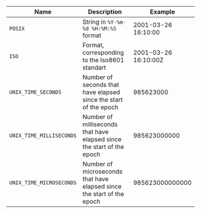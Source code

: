 |Name|Description|Example|
|---|---|---|
|`POSIX`|String in `%Y-%m-%d %H:%M:%S` format|2001-03-26 16:10:00|
|`ISO`|Format, corresponding to the Iso8601 standart|2001-03-26 16:10:00Z|
|`UNIX_TIME_SECONDS`|Number of seconds that have elapsed since the start of the epoch|985623000|
|`UNIX_TIME_MILLISECONDS`|Number of milliseconds that have elapsed since the start of the epoch|985623000000|
|`UNIX_TIME_MICROSECONDS`|Number of microseconds that have elapsed since the start of the epoch|985623000000000|